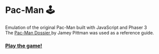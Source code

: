# Pac-Man :joystick:
Emulation of the original Pac-Man built with JavaScript and Phaser 3
<br>
The <a href="https://www.gamasutra.com/view/feature/3938/the_pacman_dossier.php?print=1">Pac-Man Dossier </a>by Jamey Pittman
was used as a reference guide. 

<h3 align="left">
    <a href="https://master.d1v40c0no7808v.amplifyapp.com/">Play the game!</a>
</h3>

